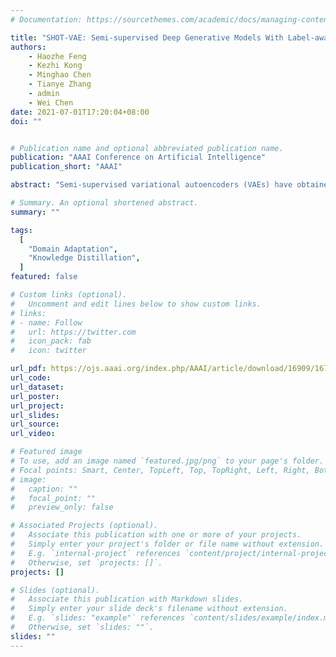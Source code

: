 ```yaml
---
# Documentation: https://sourcethemes.com/academic/docs/managing-content/

title: "SHOT-VAE: Semi-supervised Deep Generative Models With Label-aware ELBO Approximations"
authors:
    - Haozhe Feng
    - Kezhi Kong
    - Minghao Chen
    - Tianye Zhang
    - admin 
    - Wei Chen
date: 2021-07-01T17:20:04+08:00
doi: ""


# Publication name and optional abbreviated publication name.
publication: "AAAI Conference on Artificial Intelligence"
publication_short: "AAAI"

abstract: "Semi-supervised variational autoencoders (VAEs) have obtained strong results, but have also encountered the challenge that good ELBO values do not always imply accurate inference results.In this paper, we investigate and propose two causes of this problem: (1) The ELBO objective cannot utilize the label information directly. (2) A bottleneck value exists, and continuing to optimize ELBO after this value will not improve inference accuracy. On the basis of the experiment results, we propose SHOT-VAE to address these problems without introducing additional prior knowledge. The SHOT-VAE offers two contributions: (1) A new ELBO approximation named smooth-ELBO that integrates the label predictive loss into ELBO. (2) An approximation based on optimal interpolation that breaks the ELBO value bottleneck by reducing the margin between ELBO and the data likelihood. The SHOT-VAE achieves good performance with 25.30% error rate on CIFAR-100 with 10k labels and reduces the error rate to 6.11% on CIFAR-10 with 4k labels."

# Summary. An optional shortened abstract.
summary: ""

tags:
  [
    "Domain Adaptation",
    "Knowledge Distillation",
  ]
featured: false

# Custom links (optional).
#   Uncomment and edit lines below to show custom links.
# links:
# - name: Follow
#   url: https://twitter.com
#   icon_pack: fab
#   icon: twitter

url_pdf: https://ojs.aaai.org/index.php/AAAI/article/download/16909/16716
url_code:
url_dataset:
url_poster:
url_project:
url_slides:
url_source:
url_video:

# Featured image
# To use, add an image named `featured.jpg/png` to your page's folder.
# Focal points: Smart, Center, TopLeft, Top, TopRight, Left, Right, BottomLeft, Bottom, BottomRight.
# image:
#   caption: ""
#   focal_point: ""
#   preview_only: false

# Associated Projects (optional).
#   Associate this publication with one or more of your projects.
#   Simply enter your project's folder or file name without extension.
#   E.g. `internal-project` references `content/project/internal-project/index.md`.
#   Otherwise, set `projects: []`.
projects: []

# Slides (optional).
#   Associate this publication with Markdown slides.
#   Simply enter your slide deck's filename without extension.
#   E.g. `slides: "example"` references `content/slides/example/index.md`.
#   Otherwise, set `slides: ""`.
slides: ""
---
```

